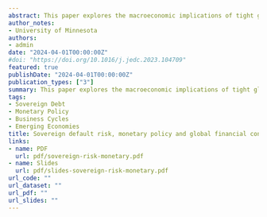 ```yaml
---
abstract: This paper explores the macroeconomic implications of tight global financial conditions in a small open economy New Keynesian model with sovereign default. My analysis shows that the interplay between the government incentives to repay the debt and inflation during periods of high world interest rates has distinct implications for monetary policy. I show that a monetary easing may emerge when a world interest rate hike induces a substantial increase in the probability of default, depressing domestic demand and leading firms to reduce inflation. This default amplification channel complements the expenditure-switching and expenditure-reducing channels found in standard open economy models, and rationalizes why emerging economies might reduce monetary policy rates when the Federal Reserve tightens. An increase in sovereign risk reduces aggregate domestic demand beyond these conventional channels, leading a real exchange rate depreciation to be contractionary for output.
author_notes:
- University of Minnesota
authors:
- admin
date: "2024-04-01T00:00:00Z"
#doi: "https://doi.org/10.1016/j.jedc.2023.104709"
featured: true
publishDate: "2024-04-01T00:00:00Z"
publication_types: ["3"]
summary: This paper explores the macroeconomic implications of tight global financial conditions in a small open economy New Keynesian model with sovereign default. My analysis shows that the interplay between the government incentives to repay the debt and inflation during periods of high world interest rates has distinct implications for monetary policy. I show that a monetary easing may emerge when a world interest rate hike induces a substantial increase in the probability of default, depressing domestic demand and leading firms to reduce inflation. This default amplification channel complements the expenditure-switching and expenditure-reducing channels found in standard open economy models, and rationalizes why emerging economies might reduce monetary policy rates when the Federal Reserve tightens. An increase in sovereign risk reduces aggregate domestic demand beyond these conventional channels, leading a real exchange rate depreciation to be contractionary for output.
tags:
- Sovereign Debt
- Monetary Policy
- Business Cycles
- Emerging Economies
title: Sovereign default risk, monetary policy and global financial conditions
links:
- name: PDF
  url: pdf/sovereign-risk-monetary.pdf
- name: Slides
  url: pdf/slides-sovereign-risk-monetary.pdf
url_code: ""
url_dataset: ""
url_pdf: ""
url_slides: ""
---
```


